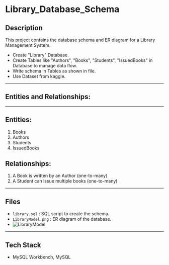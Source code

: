 
# Library_Database_Schema


## Description
This project contains the database schema and ER diagram for a Library Management System. 
- Create "Library" Database.
- Create Tables like "Authors", "Books", "Students", "IssuedBooks" in Database to manage data flow.
- Write schema in Tables as shown in file.
- Use Dataset from kaggle.
---
## Entities and Relationships:
---
## Entities:

1. Books
2. Authors
3. Students
4. IssuedBooks

## Relationships:

1. A Book is written by an Author (one-to-many)
2. A Student can issue multiple books (one-to-many)
   
---
## Files
- `library.sql` : SQL script to create the schema.
- `LibraryModel.png` : ER diagram of the database.
- ![LibraryModel](https://github.com/user-attachments/assets/88fcb015-b003-4b63-b0a3-b40c28a1385c)


---
## Tech Stack
- MySQL Workbench, MySQL
